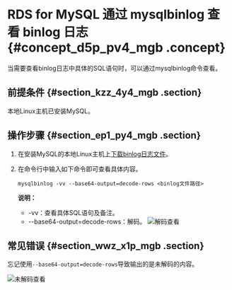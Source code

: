 # RDS for MySQL 通过 mysqlbinlog 查看 binlog 日志 {#concept_d5p_pv4_mgb .concept}

当需要查看binlog日志中具体的SQL语句时，可以通过mysqlbinlog命令查看。

## 前提条件 {#section_kzz_4y4_mgb .section}

本地Linux主机已安装MySQL。

## 操作步骤 {#section_ep1_py4_mgb .section}

1.  在安装MySQL的本地Linux主机上[下载binlog日志文件](../../../../../intl.zh-CN/用户指南/备份数据/下载数据备份和日志备份.md#)。
2.  在命令行中输入如下命令即可查看具体内容。

    ```
    mysqlbinlog -vv --base64-output=decode-rows <binlog文件路径>
    ```

    **说明：** 

    -   -vv：查看具体SQL语句及备注。
    -   --base64-output=decode-rows：解码。
    ![解码查看](http://static-aliyun-doc.oss-cn-hangzhou.aliyuncs.com/assets/img/8293/154779693637626_zh-CN.png)


## 常见错误 {#section_wwz_x1p_mgb .section}

忘记使用`--base64-output=decode-rows`导致输出的是未解码的内容。

![未解码查看](http://static-aliyun-doc.oss-cn-hangzhou.aliyuncs.com/assets/img/8293/154779693637627_zh-CN.png)

